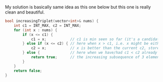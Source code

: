 My solution is basically same idea as this one below but this one is really clean and beautiful.

```c++
bool increasingTriplet(vector<int>& nums) {
    int c1 = INT_MAX, c2 = INT_MAX;
    for (int x : nums) {
        if (x <= c1) {
            c1 = x;           // c1 is min seen so far (it's a candidate for 1st element)
        } else if (x <= c2) { // here when x > c1, i.e. x might be either c2 or c3
            c2 = x;           // x is better than the current c2, store it
        } else {              // here when we have/had c1 < c2 already and x > c2
            return true;      // the increasing subsequence of 3 elements exists
        }
    }
    return false;
}
```
